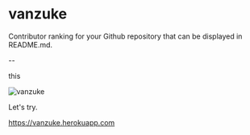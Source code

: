 # vanzuke

Contributor ranking for your Github repository that can be displayed in README.md.

--

this

![vanzuke](https://vanzuke.herokuapp.com/ranks?repo=kurehajime/vanzuke&count=5&years=1&month=0&days=0&title=%F0%9F%91%91Contributors%F0%9F%91%91)

Let's try.

https://vanzuke.herokuapp.com